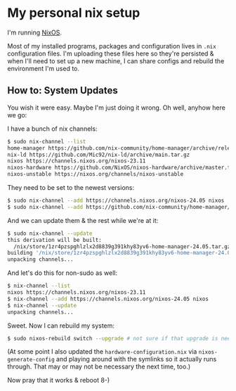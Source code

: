 # My personal nix setup

I'm running [NixOS](https://nixos.org/).

Most of my installed programs, packages and configuration lives in `.nix` configuration files.
I'm uploading these files here so they're persisted & when I'll need to set up a new machine, I can share configs and rebuild the environment I'm used to.

## How to: System Updates

You wish it were easy. Maybe I'm just doing it wrong. Oh well, anyhow here we go:

I have a bunch of nix channels:
```sh
$ sudo nix-channel --list
home-manager https://github.com/nix-community/home-manager/archive/release-23.11.tar.gz
nix-ld https://github.com/Mic92/nix-ld/archive/main.tar.gz
nixos https://channels.nixos.org/nixos-23.11
nixos-hardware https://github.com/NixOS/nixos-hardware/archive/master.tar.gz
nixos-unstable https://nixos.org/channels/nixos-unstable
```

They need to be set to the newest versions:
```sh
$ sudo nix-channel --add https://channels.nixos.org/nixos-24.05 nixos
$ sudo nix-channel --add https://github.com/nix-community/home-manager/archive/release-23.11.tar.gz home-manager
```

And we can update them & the rest while we're at it:
```sh
$ sudo nix-channel --update
this derivation will be built:
  /nix/store/1zr4pzspghlzlx2d8839g391khy83yv6-home-manager-24.05.tar.gz.drv
building '/nix/store/1zr4pzspghlzlx2d8839g391khy83yv6-home-manager-24.05.tar.gz.drv'...
unpacking channels...
```

And let's do this for non-sudo as well:
```sh
$ nix-channel --list
nixos https://channels.nixos.org/nixos-23.11
$ nix-channel --add https://channels.nixos.org/nixos-24.05 nixos
$ nix-channel --update
unpacking channels...
```

Sweet.
Now I can rebuild my system:

```sh
$ sudo nixos-rebuild switch --upgrade # not sure if that upgrade is needed or not
```

(At some point I also updated the `hardware-configuration.nix` via `nixos-generate-config` and playing around with the symlinks so it actually runs through. That may or may not be necessary the next time, too.)

Now pray that it works & reboot 8-)
